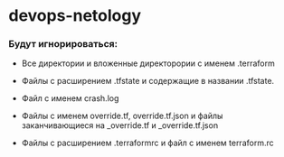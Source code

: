 # devops-netology

### Будут игнорироваться:
 - Все директории и вложенные директорории с именем .terraform

 - Файлы с расширением .tfstate и содержащие в названии .tfstate.

 - Файл с именем crash.log

 - Файлы с именем override.tf, override.tf.json и файлы заканчивающиеся на _override.tf и _override.tf.json

 - Файлы с расширением .terraformrc и файл с именем terraform.rc

